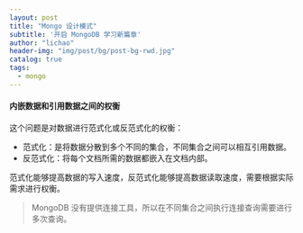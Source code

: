```yaml
---
layout: post
title: "Mongo 设计模式"
subtitle: '开启 MongoDB 学习新篇章'
author: "lichao"
header-img: "img/post/bg/post-bg-rwd.jpg"
catalog: true
tags:
  - mongo 
---
```



#### 内嵌数据和引用数据之间的权衡

这个问题是对数据进行范式化或反范式化的权衡：

* 范式化：是将数据分散到多个不同的集合，不同集合之间可以相互引用数据。
* 反范式化：将每个文档所需的数据都嵌入在文档内部。

范式化能够提高数据的写入速度，反范式化能够提高数据读取速度，需要根据实际需求进行权衡。

> MongoDB 没有提供连接工具，所以在不同集合之间执行连接查询需要进行多次查询。
